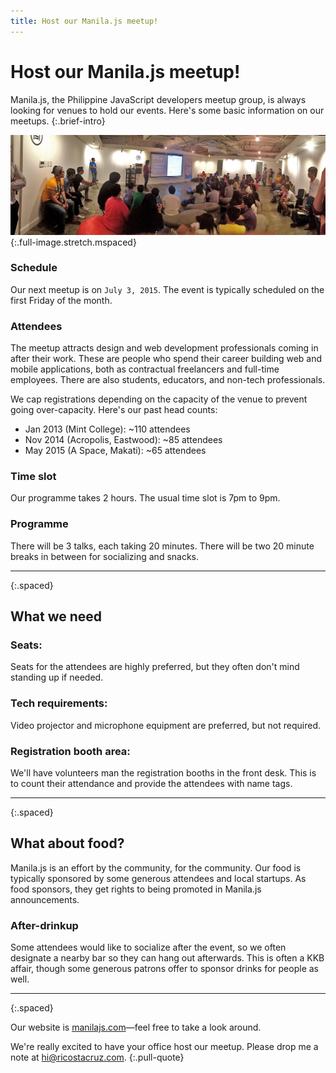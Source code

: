 ```yaml
---
title: Host our Manila.js meetup!
---
```


# Host our Manila.js meetup!

Manila.js, the Philippine JavaScript developers meetup group, is always looking 
for venues to hold our events. Here's some basic information on our meetups.
{:.brief-intro}

![](/images/header/011-panorama.jpg)
{:.full-image.stretch.mspaced}

### Schedule

Our next meetup is on `July 3, 2015`. The event is typically scheduled 
on the first Friday of the month.

### Attendees

The meetup attracts design and web development professionals coming in after
their work. These are people who spend their career building web and mobile
applications, both as contractual freelancers and full-time employees.
There are also students, educators, and non-tech professionals.

We cap registrations depending on the capacity of the venue to prevent going
over-capacity. Here's our past head counts:

* Jan 2013 (Mint College): ~110 attendees
* Nov 2014 (Acropolis, Eastwood): ~85 attendees
* May 2015 (A Space, Makati): ~65 attendees

### Time slot
Our programme takes 2 hours. The usual time slot is 7pm to 9pm.

### Programme
There will be 3 talks, each taking 20 minutes. There will be two 20 minute 
breaks in between for socializing and snacks.

* * * *
{:.spaced}

What we need
------------

### Seats:
Seats for the attendees are highly preferred, but they often don't mind standing up if needed.

### Tech requirements:
Video projector and microphone equipment are preferred, but not required.

### Registration booth area:
We'll have volunteers man the registration booths in the front desk. This is to count their attendance and provide the attendees with name tags.

* * * *
{:.spaced}

What about food?
----------------

Manila.js is an effort by the community, for the community. Our food is 
typically sponsored by some generous attendees and local startups. As food 
sponsors, they get rights to being promoted in Manila.js announcements.

### After-drinkup
Some attendees would like to socialize after the event, so we often designate a 
nearby bar so they can hang out afterwards. This is often a KKB affair, though 
some generous patrons offer to sponsor drinks for people as well.

* * * *
{:.spaced}

Our website is [manilajs.com](http://manilajs.com)—feel free to take a look 
around.

We're really excited to have your office host our meetup.
Please drop me a note at [hi@ricostacruz.com].
{:.pull-quote}

[hi@ricostacruz.com]: hi@ricostacruz.com

